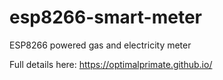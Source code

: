 # esp8266-smart-meter
ESP8266 powered gas and electricity meter

Full details here:
https://optimalprimate.github.io/
